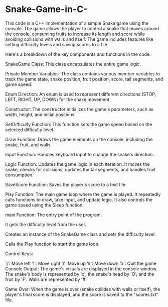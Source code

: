 # Snake-Game-in-C-
This code is a C++ implementation of a simple Snake game using the console. The game allows the player to control a snake that moves around the console, consuming fruits to increase its length and score while avoiding collisions with walls and itself. The game includes features like setting difficulty levels and saving scores to a file.

Here's a breakdown of the key components and functions in the code:

SnakeGame Class: This class encapsulates the entire game logic.

Private Member Variables: The class contains various member variables to track the game state, snake position, fruit position, score, tail segments, and game speed.

Enum Direction: An enum is used to represent different directions (STOP, LEFT, RIGHT, UP, DOWN) for the snake movement.

Constructor: The constructor initializes the game's parameters, such as width, height, and initial positions.

SetDifficulty Function: This function sets the game speed based on the selected difficulty level.

Draw Function: Draws the game elements on the console, including the snake, fruit, and walls.

Input Function: Handles keyboard input to change the snake's direction.

Logic Function: Updates the game logic in each iteration. It moves the snake, checks for collisions, updates the tail segments, and handles fruit consumption.

SaveScore Function: Saves the player's score to a text file.

Play Function: The main game loop where the game is played. It repeatedly calls functions to draw, take input, and update logic. It also controls the game speed using the Sleep function.

main Function: The entry point of the program.

It gets the difficulty level from the user.

Creates an instance of the SnakeGame class and sets the difficulty level.

Calls the Play function to start the game loop.

Control Keys:

'j': Move left
'l': Move right
'i': Move up
'k': Move down
'x': Quit the game
Console Output: The game's visuals are displayed in the console window. The snake's body is represented by 'o', the snake's head by 'O', and the fruit by 'F'. Walls are represented by '#'.

Game Over: When the game is over (snake collides with walls or itself), the player's final score is displayed, and the score is saved to the "scores.txt" file.
